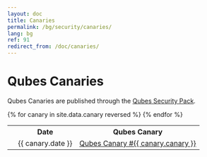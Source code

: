 ```yaml
---
layout: doc
title: Canaries
permalink: /bg/security/canaries/
lang: bg
ref: 91
redirect_from: /doc/canaries/
---
```


Qubes Canaries
==============

Qubes Canaries are published through the [Qubes Security Pack](/bg/security/pack/).

<table>
  <tr>
    <th title="Anchor Link"><span class="fa fa-link"></span></th>
    <th>Date</th>
    <th>Qubes Canary</th>
  </tr>
{% for canary in site.data.canary reversed %}
  <tr id="{{ canary.canary }}">
    <td><a href="#{{ canary.canary }}" class="fa fa-link black-icon" title="Anchor link to Qubes Canary row: Qubes Canary #{{ canary.canary }}"></a></td>
    <td>{{ canary.date }}</td>
    <td><a href="https://github.com/QubesOS/qubes-secpack/blob/master/canaries/canary-{{ canary.canary }}-{{ canary.date | date: '%Y' }}.txt">Qubes Canary #{{ canary.canary }}</a></td>
  </tr>
{% endfor %}
</table>

